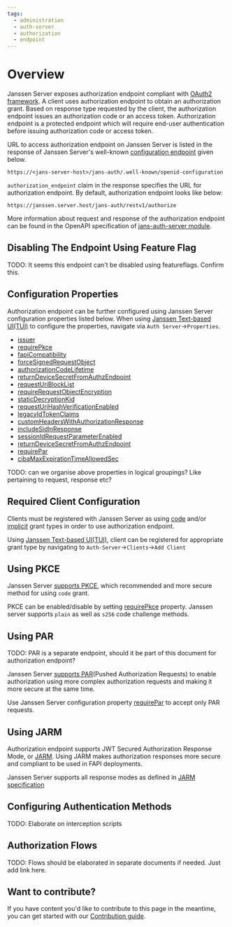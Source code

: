 ```yaml
---
tags:
  - administration
  - auth-server
  - authorization
  - endpoint
---
```


# Overview

Janssen Server exposes authorization endpoint compliant with [OAuth2 framework](https://www.rfc-editor.org/rfc/rfc6749#section-3.1).
A client uses authorization endpoint to obtain an authorization grant. Based on response type requested by the client, 
the authorization endpoint issues an authorization code or an access token. Authorization endpoint is a protected endpoint
which will require end-user authentication before issuing authorization code or access token.

URL to access authorization endpoint on Janssen Server is listed in the response of Janssen Server's well-known
[configuration endpoint](./configuration.md) given below.

```text
https://<jans-server-host>/jans-auth/.well-known/openid-configuration
```

`authorization_endpoint` claim in the response specifies the URL for authorization endpoint. By default, authorization 
endpoint looks like below:

```
https://janssen.server.host/jans-auth/restv1/authorize
```

More information about request and response of the authorization endpoint can be found in the OpenAPI specification 
of [jans-auth-server module](https://gluu.org/swagger-ui/?url=https://raw.githubusercontent.com/JanssenProject/jans/replace-janssen-version/jans-auth-server/docs/swagger.yaml#/Authorization).

## Disabling The Endpoint Using Feature Flag

TODO: It seems this endpoint can't be disabled using featureflags. Confirm this.


## Configuration Properties

Authorization endpoint can be further configured using Janssen Server configuration properties listed below. When using
[Janssen Text-based UI(TUI)](../../config-guide/tui.md) to configure the properties,
navigate via `Auth Server`->`Properties`.

- [issuer](https://docs.jans.io/head/admin/reference/json/properties/janssenauthserver-properties/#issuer)
- [requirePkce](https://docs.jans.io/head/admin/reference/json/properties/janssenauthserver-properties/#requirepkce)
- [fapiCompatibility](https://docs.jans.io/head/admin/reference/json/properties/janssenauthserver-properties/#fapicompatibility)
- [forceSignedRequestObject](https://docs.jans.io/head/admin/reference/json/properties/janssenauthserver-properties/#forcesignedrequestobject)
- [authorizationCodeLifetime](https://docs.jans.io/head/admin/reference/json/properties/janssenauthserver-properties/#authorizationcodelifetime)
- [returnDeviceSecretFromAuthzEndpoint](https://docs.jans.io/head/admin/reference/json/properties/janssenauthserver-properties/#returndevicesecretfromauthzendpoint)
- [requestUriBlockList](https://docs.jans.io/head/admin/reference/json/properties/janssenauthserver-properties/#requesturiblocklist)
- [requireRequestObjectEncryption](https://docs.jans.io/head/admin/reference/json/properties/janssenauthserver-properties/#requirerequestobjectencryption)
- [staticDecryptionKid](https://docs.jans.io/head/admin/reference/json/properties/janssenauthserver-properties/#staticdecryptionkid)
- [requestUriHashVerificationEnabled](https://docs.jans.io/head/admin/reference/json/properties/janssenauthserver-properties/#requesturihashverificationenabled)
- [legacyIdTokenClaims](https://docs.jans.io/head/admin/reference/json/properties/janssenauthserver-properties/#legacyidtokenclaims)
- [customHeadersWithAuthorizationResponse](https://docs.jans.io/head/admin/reference/json/properties/janssenauthserver-properties/#customheaderswithauthorizationresponse)
- [includeSidInResponse](https://docs.jans.io/head/admin/reference/json/properties/janssenauthserver-properties/#includesidinresponse)
- [sessionIdRequestParameterEnabled](https://docs.jans.io/head/admin/reference/json/properties/janssenauthserver-properties/#sessionidrequestparameterenabled)
- [returnDeviceSecretFromAuthzEndpoint](https://docs.jans.io/head/admin/reference/json/properties/janssenauthserver-properties/#returndevicesecretfromauthzendpoint)
- [requirePar](https://docs.jans.io/head/admin/reference/json/properties/janssenauthserver-properties/#requirepar)
- [cibaMaxExpirationTimeAllowedSec](https://docs.jans.io/head/admin/reference/json/properties/janssenauthserver-properties/#cibamaxexpirationtimeallowedsec)

TODO: can we organise above properties in logical groupings? Like pertaining to request, response etc?

## Required Client Configuration

Clients must be registered with Janssen Server as using [code](https://www.rfc-editor.org/rfc/rfc6749#section-4.1) 
and/or [implicit](https://www.rfc-editor.org/rfc/rfc6749#section-4.2) grant types in order to use authorization endpoint.

Using [Janssen Text-based UI(TUI)](../../config-guide/tui.md), client can be registered for appropriate grant type by
navigating to `Auth-Server`->`Clients`->`Add Client`

## Using PKCE

Janssen Server [supports PKCE](../oauth-features/pkce.md), which recommended and more secure method for using `code`
grant. 

PKCE can be enabled/disable by setting [requirePkce](https://docs.jans.io/head/admin/reference/json/properties/janssenauthserver-properties/#requirepkce)
property. Janssen server supports `plain` as well as `s256` code challenge methods. 

## Using PAR

TODO: PAR is a separate endpoint, should it be part of this document for authorization endpoint?

Janssen Server [supports PAR](../oauth-features/par.md)(Pushed Authorization Requests) to enable authorization using 
more complex authorization requests and making it more secure at the same time. 

Use Janssen Server configuration property [requirePar](https://docs.jans.io/head/admin/reference/json/properties/janssenauthserver-properties/#requirepar)
to accept only PAR requests. 

## Using JARM

Authorization endpoint supports JWT Secured Authorization Response Mode, or [JARM](../openid-features/jarm.md). Using 
JARM makes authorization responses more secure and compliant to be used in FAPI deployments. 

Janssen Server supports all response modes as defined in [JARM specification](https://openid.net//specs/openid-financial-api-jarm.html#response-encoding) 

## Configuring Authentication Methods

TODO: Elaborate on interception scripts

## Authorization Flows

TODO: Flows should be elaborated in separate documents if needed. Just add link here.

## Want to contribute?

If you have content you'd like to contribute to this page in the meantime, you can get started with our [Contribution guide](https://docs.jans.io/head/CONTRIBUTING/).